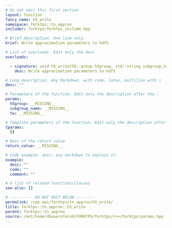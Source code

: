 ```yaml
---
# Do not edit this first section
layout: function
fancy_name: h5_write
namespace: forktps::tn_approx
includer: forktps/forktps_include.hpp

# Brief description. One line only.
brief: Write approximation parameters to hdf5

# List of overloads. Edit only the desc
overloads:

  - signature: void h5_write(h5::group h5group, std::string subgroup_name, forktps::tn_approx const &tw)
    desc: Write approximation parameters to hdf5

# Long description. Any Markdown, with code, latex, multiline with |
desc: ""

# Parameters of the function. Edit only the description after the :
params:
  h5group: __MISSING__
  subgroup_name: __MISSING__
  tw: __MISSING__

# Template parameters of the function. Edit only the description after the :
tparams:
  {}

# Desc of the return value
return_value: __MISSING__

# Code example. desc: any markdown to explain it.
example:
  desc: ""
  code: ""
  comment: ""

# A list of related functions/classes
see-also: []

# ---------- DO NOT EDIT BELOW --------
permalink: /cpp-api/forktps/tn_approx/h5_write/
title: forktps::tn_approx::h5_write
parent: forktps::tn_approx
source: /mnt/home/dbauernfeind/FORKTPS/forktps/c++/forktps/params.hpp
...
```


